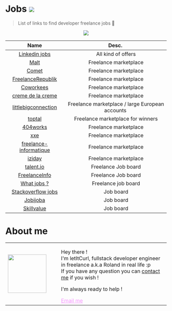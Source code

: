 # Jobs [![](https://img.shields.io/badge/autor-letItCurl-red.svg)](https://www.linkedin.com/in/roland-lopez-developer/?locale=en_US)
>List of links to find developer freelance jobs 🚀

<p align="center" >
  <img src="https://res.cloudinary.com/duydvdaxd/image/upload/v1588011053/Vue-Sprint/FreelanceWork_lz8a8s.png">
</p>

| Name | Desc. |
| :---: | :---: |   
| <a href="https://www.linkedin.com/jobs/search/">Linkedin jobs</a> | All kind of offers |
| <a href="https://www.malt.fr/">Malt</a> | Freelance marketplace |
| <a href="https://www.comet.co">Comet</a> | Freelance marketplace |
| <a href="https://www.freelancerepublik.com/">FreelanceRepublik</a> | Freelance marketplace |
| <a href="https://www.coworkees.com/">Coworkees</a> | Freelance marketplace |
| <a href="https://cremedelacreme.io/fr">creme de la creme</a> | Freelance marketplace |
| <a href="https://www.littlebigconnection.com">littlebigconnection</a> | Freelance marketplace / large European accounts |
| <a href="https://www.toptal.com/">toptal</a> | Freelance marketplace for winners |
| <a href="https:/www.404works.com">404works</a> | Freelance marketplace |
| <a href="https://www.xxe.fr">xxe</a> | Freelance marketplace |
| <a href="https://www.freelance-informatique.fr">freelance-informatique</a> | Freelance marketplace |
| <a href="https://iziday.com">iziday</a> | Freelance marketplace |
| <a href="https://www.talent.io">talent.io</a> | Freelance Job board |
| <a href="https://www.freelance-info.fr">FreelanceInfo</a> | Freelance Job board |
| <a href="https://whatjobs.com">What jobs ?</a> | Freelance job board |
| <a href="https://stackoverflow.com/jobs">Stackoverflow jobs</a> | Job board |
| <a href="https://www.jobijoba.com">Jobijoba</a> | Job board |
| <a href="https://www.skillvalue.com">Skillvalue</a> | Job board |


# About me

<table style="border: none;">
  <tr>
    <td>
      <div style="width: 120px;">
        <img style="width: 120px;" src="https://res.cloudinary.com/duydvdaxd/image/upload/w_120,c_fill,ar_1:1,g_auto/v1587723517/Rodeooo_khmmmu.jpg"/>
    </div>
    </td>
    <td>
      <div style="margin-left: 30px;">
        <p>Hey there !</br>
        I'm letItCurl, fullstack developer engineer in freelance a.k.a Roland in real life :p</br>
        If you have any question you can <a href="https://www.linkedin.com/in/roland-lopez-developer/?locale=en_US">contact me</a> if you wish !</p>
        <p>I'm always ready to help !</p>
        <a style="color: #f694ff;" href="mailto:rolandlopez.developer@gmail.com?subject=Hey! Are you available?">Email me</a>
    </div>
    </td>
  </tr>
</table>

